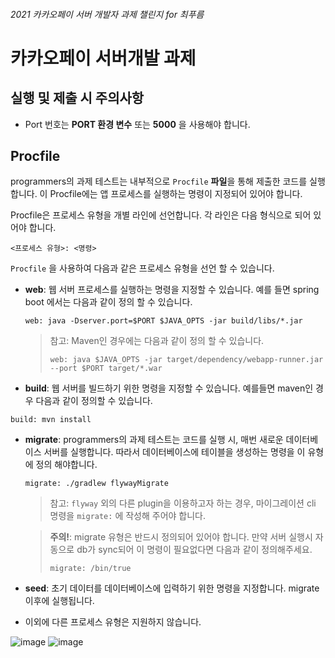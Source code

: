 
<h6 class="title">2021 카카오페이 서버 개발자 과제 챌린지 for 최푸름</h6>
<h1>카카오페이 서버개발 과제</h1>

## 실행 및 제출 시 주의사항

- Port 번호는 **PORT 환경 변수** 또는 **5000** 을 사용해야 합니다.

## Procfile

programmers의 과제 테스트는 내부적으로 `Procfile` **파일**을 통해 제출한 코드를 실행합니다. 이 Procfile에는 앱 프로세스를 실행하는 명령이 지정되어 있어야 합니다.

Procfile은 프로세스 유형을 개별 라인에 선언합니다. 각 라인은 다음 형식으로 되어 있어야 합니다.

```
<프로세스 유형>: <명령>
```

`Procfile` 을 사용하여 다음과 같은 프로세스 유형을 선언 할 수 있습니다.

- **web**: 웹 서버 프로세스를 실행하는 명령을 지정할 수 있습니다. 예를 들면 spring boot 에서는 다음과 같이 정의 할 수 있습니다.

  ```
  web: java -Dserver.port=$PORT $JAVA_OPTS -jar build/libs/*.jar
  ```

  > 참고: Maven인 경우에는 다음과 같이 정의 할 수 있습니다.
  >
  > ```
  > web: java $JAVA_OPTS -jar target/dependency/webapp-runner.jar --port $PORT target/*.war
  > ```

- **build**: 웹 서버를 빌드하기 위한 명령을 지정할 수 있습니다. 예를들면 maven인 경우 다음과 같이 정의할 수 있습니다.

```
build: mvn install 
```

- **migrate**: programmers의 과제 테스트는 코드를 실행 시, 매번 새로운 데이터베이스 서버를 실행합니다. 따라서 데이터베이스에 테이블을 생성하는 명령을 이 유형에 정의 해야합니다.

  ```
  migrate: ./gradlew flywayMigrate
  ```

  > 참고: `flyway` 외의 다른 plugin을 이용하고자 하는 경우, 마이그레이션 cli 명령을 `migrate:` 에 작성해 주어야 합니다.  

  >  **주의!**: migrate 유형은 반드시 정의되어 있어야 합니다. 만약 서버 실행시 자동으로 db가 sync되어 이 명령이 필요없다면 다음과 같이 정의해주세요.
  >
  > ```
  > migrate: /bin/true
  > ```

- **seed**: 초기 데이터를 데이터베이스에 입력하기 위한 명령을 지정합니다. migrate 이후에 실행됩니다.

- 이외에 다른 프로세스 유형은 지원하지 않습니다.

![image](https://user-images.githubusercontent.com/55127127/124385448-a2793600-dd10-11eb-9845-592910487a12.png)
![image](https://user-images.githubusercontent.com/55127127/124385509-ef5d0c80-dd10-11eb-86ee-8d73ad749c1d.png)


